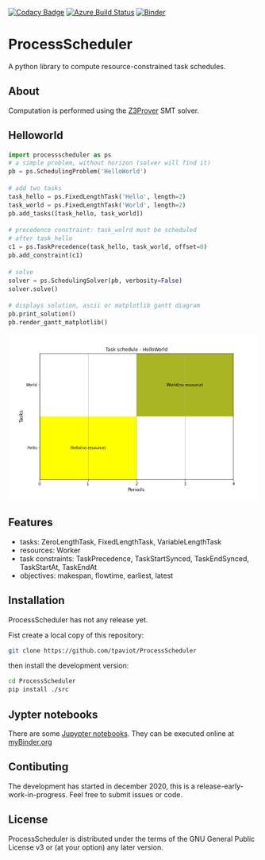 [![Codacy Badge](https://api.codacy.com/project/badge/Grade/8817f1dea5d443b9a7a6046f00c1ce29)](https://app.codacy.com/gh/tpaviot/pyschedule?utm_source=github.com&utm_medium=referral&utm_content=tpaviot/pyschedule&utm_campaign=Badge_Grade)
[![Azure Build Status](https://dev.azure.com/tpaviot/pyschedule/_apis/build/status/tpaviot.ProcessScheduler?branchName=master)](https://dev.azure.com/tpaviot/ProcessScheduler)
[![Binder](https://mybinder.org/badge_logo.svg)](https://mybinder.org/v2/gh/tpaviot/ProcessScheduler/HEAD?filepath=example-notebooks)

# ProcessScheduler
A python library to compute resource-constrained task schedules.

## About
Computation is performed using the [Z3Prover](https://github.com/Z3Prover/z3) SMT solver.

## Helloworld

```python
import processscheduler as ps
# a simple problem, without horizon (solver will find it)
pb = ps.SchedulingProblem('HelloWorld')

# add two tasks
task_hello = ps.FixedLengthTask('Hello', length=2)
task_world = ps.FixedLengthTask('World', length=2)
pb.add_tasks([task_hello, task_world])

# precedence constraint: task_wolrd must be scheduled
# after task_hello
c1 = ps.TaskPrecedence(task_hello, task_world, offset=0)
pb.add_constraint(c1)

# solve
solver = ps.SchedulingSolver(pb, verbosity=False)
solver.solve()

# displays solution, ascii or matplotlib gantt diagram
pb.print_solution()
pb.render_gantt_matplotlib()
```

![png](pics/hello_world_gantt.png)

## Features

-  tasks: ZeroLengthTask, FixedLengthTask, VariableLengthTask
-  resources: Worker
-  task constraints: TaskPrecedence, TaskStartSynced, TaskEndSynced, TaskStartAt, TaskEndAt
-  objectives: makespan, flowtime, earliest, latest

## Installation

ProcessScheduler has not any release yet.

Fist create a local copy of this repository:
```bash
git clone https://github.com/tpaviot/ProcessScheduler
```
then install the development version:

```bash
cd ProcessScheduler
pip install ./src
```

## Jypter notebooks

There are some [Jupypter notebooks](https://github.com/tpaviot/ProcessScheduler/tree/master/example-notebooks). They can be executed online at [myBinder.org](https://mybinder.org/v2/gh/tpaviot/ProcessScheduler/HEAD?filepath=example-notebooks)

## Contibuting

The development has started in december 2020, this is a release-early-work-in-progress. Feel free to submit issues or code.

## License

ProcessScheduler is distributed under the terms of the GNU General Public License v3 or (at your option) any later
version.

